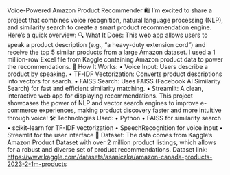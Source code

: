  Voice-Powered Amazon Product Recommender 🛍️
I’m excited to share a project that combines voice recognition, natural language processing (NLP), and similarity search to create a smart product recommendation engine. Here’s a quick overview:
🔍 What It Does:
This web app allows users to speak a product description (e.g., “a heavy-duty extension cord”) and receive the top 5 similar products from a large Amazon dataset. I used a 1 million-row Excel file from Kaggle containing Amazon product data to power the recommendations.
🧠 How It Works:
•	Voice Input: Users describe a product by speaking.
•	TF-IDF Vectorization: Converts product descriptions into vectors for search.
•	FAISS Search: Uses FAISS (Facebook AI Similarity Search) for fast and efficient similarity matching.
•	Streamlit: A clean, interactive web app for displaying recommendations.
This project showcases the power of NLP and vector search engines to improve e-commerce experiences, making product discovery faster and more intuitive through voice!
🛠️ Technologies Used:
•	Python
•	FAISS for similarity search
•	scikit-learn for TF-IDF vectorization
•	SpeechRecognition for voice input
•	Streamlit for the user interface
📂 Dataset:
The data comes from Kaggle’s Amazon Product Dataset with over 2 million product listings, which allows for a robust and diverse set of product recommendations.
Dataset link: https://www.kaggle.com/datasets/asaniczka/amazon-canada-products-2023-2-1m-products



